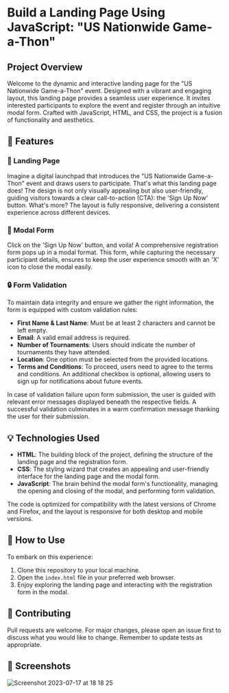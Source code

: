 # Build a Landing Page Using JavaScript: "US Nationwide Game-a-Thon"

## Project Overview

Welcome to the dynamic and interactive landing page for the "US Nationwide Game-a-Thon" event. Designed with a vibrant and engaging layout, this landing page provides a seamless user experience. It invites interested participants to explore the event and register through an intuitive modal form. Crafted with JavaScript, HTML, and CSS, the project is a fusion of functionality and aesthetics.

## 🌟 Features

### 🎯 Landing Page

Imagine a digital launchpad that introduces the "US Nationwide Game-a-Thon" event and draws users to participate. That's what this landing page does! The design is not only visually appealing but also user-friendly, guiding visitors towards a clear call-to-action (CTA): the 'Sign Up Now' button. What's more? The layout is fully responsive, delivering a consistent experience across different devices.

### 📝 Modal Form

Click on the 'Sign Up Now' button, and voila! A comprehensive registration form pops up in a modal format. This form, while capturing the necessary participant details, ensures to keep the user experience smooth with an 'X' icon to close the modal easily.

### 🔒 Form Validation

To maintain data integrity and ensure we gather the right information, the form is equipped with custom validation rules:

- **First Name & Last Name**: Must be at least 2 characters and cannot be left empty.
- **Email**: A valid email address is required.
- **Number of Tournaments**: Users should indicate the number of tournaments they have attended.
- **Location**: One option must be selected from the provided locations.
- **Terms and Conditions**: To proceed, users need to agree to the terms and conditions. An additional checkbox is optional, allowing users to sign up for notifications about future events.

In case of validation failure upon form submission, the user is guided with relevant error messages displayed beneath the respective fields. A successful validation culminates in a warm confirmation message thanking the user for their submission.

## 💡 Technologies Used

- **HTML**: The building block of the project, defining the structure of the landing page and the registration form.
- **CSS**: The styling wizard that creates an appealing and user-friendly interface for the landing page and the modal form.
- **JavaScript**: The brain behind the modal form's functionality, managing the opening and closing of the modal, and performing form validation.

The code is optimized for compatibility with the latest versions of Chrome and Firefox, and the layout is responsive for both desktop and mobile versions.

## 🚀 How to Use

To embark on this experience:

1. Clone this repository to your local machine.
2. Open the `index.html` file in your preferred web browser.
3. Enjoy exploring the landing page and interacting with the registration form in the modal.

## 🤝 Contributing

Pull requests are welcome. For major changes, please open an issue first to discuss what you would like to change. Remember to update tests as appropriate.

## 📸 Screenshots
![Screenshot 2023-07-17 at 18 18 25](https://github.com/AdrianGeorgeM/GameOn-Project4/assets/62570164/393af52e-0189-4d6c-a001-a2c27f3de5bd)




